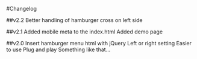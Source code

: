 #Changelog

##v2.2
Better handling of hamburger cross on left side

##v2.1
Added mobile meta to the index.html
Added demo page

##v2.0
Insert hamburger menu html with jQuery
Left or right setting
Easier to use
Plug and play
Something like that...